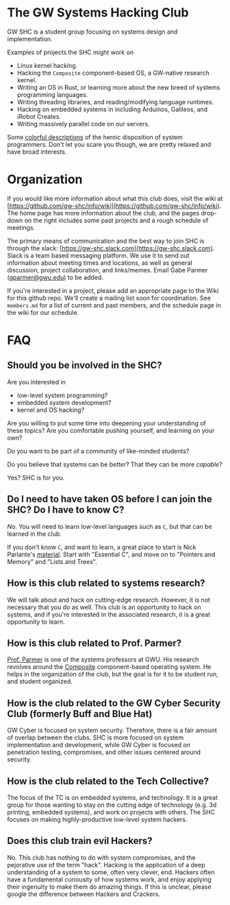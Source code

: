The GW Systems Hacking Club
===========================

GW SHC is a student group focusing on systems design and implementation.

Examples of projects the SHC might work on

- Linux kernel hacking.
- Hacking the `Composite` component-based OS, a GW-native research kernel.
- Writing an OS in Rust, or learning more about the new breed of systems programming languages.
- Writing threading libraries, and reading/modifying language runtimes.
- Hacking on embedded systems in including Arduinos, Galileos, and iRobot Creates.
- Writing massively parallel code on our servers.

Some [colorful descriptions](https://www.usenix.org/system/files/1311_05-08_mickens.pdf) of the heroic disposition of system programmers.
Don't let you scare you though, we are pretty relaxed and have broad interests.

Organization
============

If you would like more information about what this club does, visit the wiki at [https://github.com/gw-shc/info/wiki](https://github.com/gw-shc/info/wiki).  The home page has more information about the club, and the pages drop-down on the right includes some past projects and a rough schedule of meetings.  

The primary means of communication and the best way to join SHC is through the slack: [https://gw-shc.slack.com](https://gw-shc.slack.com).  Slack is a team based messaging platform.   We use it to send out information about meeting times and locations, as well as general discussion, project collaboration, and links/memes.  Email Gabe Parmer (gparmer@gwu.edu) to be added. 

If you're interested in a project, please add an appropriate page to the Wiki for this github repo.  We'll create a mailing list soon for coordination.  See `members.md` for a list of current and past members, and the schedule page in the wiki for our schedule.  

FAQ
===

Should you be involved in the SHC?
----------------------------------

Are you interested in

- low-level system programming?
- embedded system development?
- kernel and OS hacking?

Are you willing to put some time into deepening your understanding of these topics?  Are you comfortable pushing yourself, and learning on your own?

Do you want to be part of a community of like-minded students?

Do you believe that systems can be *better*?  That they can be more *capable*?

Yes?  SHC is for you.

Do I need to have taken OS before I can join the SHC?  Do I have to know C?
---------------------------------------------------------------------------

*No.*  You will need to learn low-level languages such as `C`, but that can be learned in the club.

If you don't know `C`, and want to learn, a great place to start is Nick Parlante's [material](http://cslibrary.stanford.edu/).  Start with "Essential C", and move on to "Pointers and Memory" and "Lists and Trees".

How is this club related to systems research?
---------------------------------------------

We will talk about and hack on cutting-edge research.  However, it is not necessary that you do as well.  This club is an opportunity to hack on systems, and if you're interested in the associated research, it is a great opportunity to learn.

How is this club related to Prof. Parmer?
-----------------------------------------

[Prof. Parmer](http://www.seas.gwu.edu/~gparmer/) is one of the systems professors at GWU.  His research revolves around the [Composite](http://composite.seas.gwu.edu) component-based operating system.  He helps in the organization of the club, but the goal is for it to be student run, and student organized.

How is the club related to the GW Cyber Security Club (formerly Buff and Blue Hat)
----------------------------------------------------------------------------------

GW Cyber is focused on system security.  Therefore, there is a fair amount of overlap between the clubs.  SHC is more focused on system implementation and development, while GW Cyber is focused on penetration testing, compromises, and other issues centered around security.

How is the club related to the Tech Collective?
-----------------------------------------------

The focus of the TC is on embedded systems, and technology.  It is a great group for those wanting to stay on the cutting edge of technology (e.g. 3d printing, embedded systems), and work on projects with others.  The SHC focuses on making highly-productive low-level system hackers.

Does this club train evil Hackers?
----------------------------------

No.  This club has nothing to do with system compromises, and the pejorative use of the term "hack".  Hacking is the application of a deep understanding of a system to some, often very clever, end.  Hackers often have a fundamental curiousity of how systems work, and enjoy applying their ingenuity to make them do amazing things.  If this is unclear, please google the difference between Hackers and Crackers.

